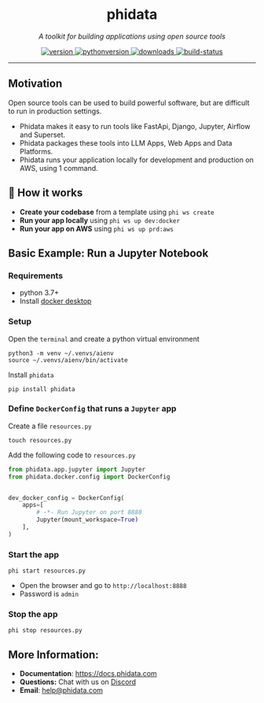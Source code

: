<h1 align="center">
  phidata
</h1>
<p align="center">
    <em>A toolkit for building applications using open source tools</em>
</p>

<p align="center">
<a href="https://python.org/pypi/phidata" target="_blank">
    <img src="https://img.shields.io/pypi/v/phidata?color=blue&label=version" alt="version">
</a>
<a href="https://github.com/phidatahq/phidata" target="_blank">
    <img src="https://img.shields.io/badge/python->=3.7-blue" alt="pythonversion">
</a>
<a href="https://github.com/phidatahq/phidata" target="_blank">
    <img src="https://pepy.tech/badge/phidata" alt="downloads">
</a>
<a href="https://github.com/phidatahq/phidata/actions/workflows/build.yml" target="_blank">
    <img src="https://github.com/phidatahq/phidata/actions/workflows/build.yml/badge.svg" alt="build-status">
</a>

[//]: # (<a href="https://github.com/phidatahq/phidata/actions/workflows/test.yml" target="_blank">)

[//]: # (    <img src="https://github.com/phidatahq/phidata/actions/workflows/test.yml/badge.svg" alt="test-status">)

[//]: # (</a>)

</p>

---

## Motivation

Open source tools can be used to build powerful software, but are difficult to run in production settings.

- Phidata makes it easy to run tools like FastApi, Django, Jupyter, Airflow and Superset.
- Phidata packages these tools into LLM Apps, Web Apps and Data Platforms.
- Phidata runs your application locally for development and production on AWS, using 1 command.

## 🚀 How it works

- **Create your codebase** from a template using `phi ws create`
- **Run your app locally** using `phi ws up dev:docker`
- **Run your app on AWS** using `phi ws up prd:aws`

## Basic Example: Run a Jupyter Notebook

### Requirements

- python 3.7+
- Install [docker desktop](https://docs.docker.com/desktop/install/mac-install/)

### Setup

Open the `terminal` and create a python virtual environment

```shell
python3 -m venv ~/.venvs/aienv
source ~/.venvs/aienv/bin/activate
```

Install `phidata`

```shell
pip install phidata
```

### Define `DockerConfig` that runs a `Jupyter` app

Create a file `resources.py`

```shell
touch resources.py
```

Add the following code to `resources.py`

```python
from phidata.app.jupyter import Jupyter
from phidata.docker.config import DockerConfig


dev_docker_config = DockerConfig(
    apps=[
        # -*- Run Jupyter on port 8888
        Jupyter(mount_workspace=True)
    ],
)
```

### Start the app

```shell
phi start resources.py
```

- Open the browser and go to `http://localhost:8888`
- Password is `admin`

### Stop the app

```shell
phi stop resources.py
```

## More Information:

- **Documentation**: <a href="https://docs.phidata.com" target="_blank">https://docs.phidata.com</a>
- **Questions:** Chat with us on <a href="https://discord.gg/4MtYHHrgA8" target="_blank">Discord</a>
- **Email**: <a href="mailto:help@phidata.com" target="_blank">help@phidata.com</a>
